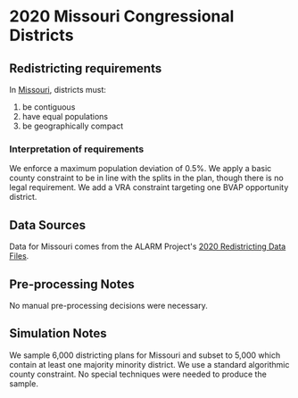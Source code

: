 # 2020 Missouri Congressional Districts

## Redistricting requirements
In [Missouri](https://revisor.mo.gov/main/OneSection.aspx?section=III%20%20%2045&constit=y), districts must:

1. be contiguous
1. have equal populations
1. be geographically compact

### Interpretation of requirements
We enforce a maximum population deviation of 0.5%. 
We apply a basic county constraint to be in line with the splits in the plan, though there is no legal requirement.
We add a VRA constraint targeting one BVAP opportunity district.

## Data Sources
Data for Missouri comes from the ALARM Project's [2020 Redistricting Data Files](https://alarm-redist.github.io/posts/2021-08-10-census-2020/).

## Pre-processing Notes
No manual pre-processing decisions were necessary.

## Simulation Notes
We sample 6,000 districting plans for Missouri and subset to 5,000 which contain at least one majority minority district.
We use a standard algorithmic county constraint.
No special techniques were needed to produce the sample.
